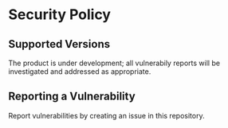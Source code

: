 # Security Policy

## Supported Versions

The product is under development; all vulnerabily reports will be investigated and addressed as appropriate.

## Reporting a Vulnerability

Report vulnerabilities by creating an issue in this repository.
